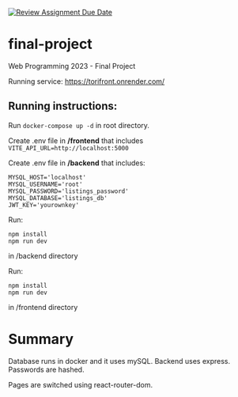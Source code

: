 [![Review Assignment Due Date](https://classroom.github.com/assets/deadline-readme-button-8d59dc4de5201274e310e4c54b9627a8934c3b88527886e3b421487c677d23eb.svg)](https://classroom.github.com/a/qBr6G7dS)
# final-project
Web Programming 2023 - Final Project

Running service:
https://torifront.onrender.com/

## Running instructions:

Run `docker-compose up -d` in root directory.

Create .env file in **/frontend** that includes `VITE_API_URL=http://localhost:5000`

Create .env file in **/backend** that includes:
```
MYSQL_HOST='localhost'
MYSQL_USERNAME='root'
MYSQL_PASSWORD='listings_password'
MYSQL_DATABASE='listings_db'
JWT_KEY='yourownkey'
```

Run:
```
npm install
npm run dev
```
in /backend directory

Run:
```
npm install
npm run dev
```
in /frontend directory

# Summary
Database runs in docker and it uses mySQL. Backend uses express. Passwords are hashed.

Pages are switched using react-router-dom.